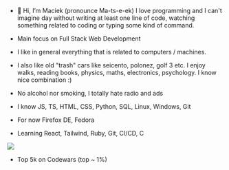 - 👋 Hi, I’m Maciek (pronounce  Ma-ts-e-ek) I love programming and I can't imagine day without writing at least one line of code, watching something related to coding or typing some kind of command.

- Main focus on Full Stack Web Development

- I like in general everything that is related to computers / machines.
- I also like old "trash" cars like seicento, polonez, golf 3 etc. I enjoy walks, reading books, physics, maths, electronics, psychology. I know nice combination :)
- No alcohol nor smoking, I totally hate radio and ads

- I know JS, TS, HTML, CSS, Python, SQL, Linux, Windows, Git

- For now Firefox DE, Fedora
- Learning React, Tailwind, Ruby, Git, CI/CD, C

<img src=https://www.codewars.com/users/maciek367/badges/large>

- Top 5k on Codewars (top ~ 1%)
